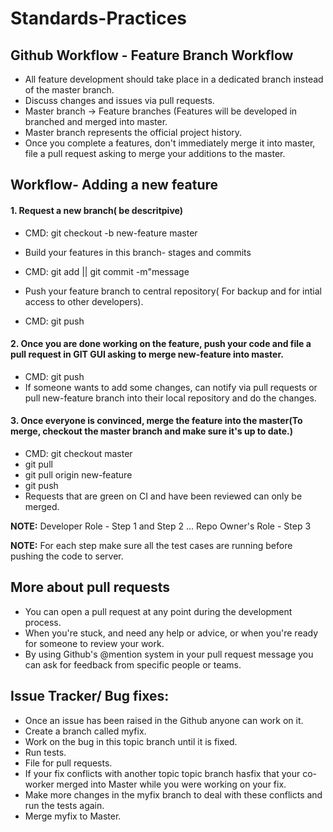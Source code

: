 # Standards-Practices
## Github Workflow - Feature Branch Workflow
* All feature development should take place in a dedicated branch instead of the master branch.
* Discuss changes and issues via pull requests.
* Master branch -> Feature branches (Features will be developed in branched and merged into master.
* Master branch represents the official project history.
* Once you complete a features, don't immediately merge it into master, file a pull request asking to merge your additions to the master.


## Workflow- Adding a new feature
#### 1. Request a new branch( be descritpive)
* CMD: git checkout -b new-feature master

* Build your features in this branch- stages and commits
* CMD: git add <some-file> || git commit -m"message

* Push your feature branch to central repository( For backup and for intial access to other developers).
* CMD: git push

#### 2. Once you are done working on the feature, push your code and file a pull request in GIT GUI asking to merge new-feature into master.
* CMD: git push
* If someone wants to add some changes, can notify via pull requests or pull new-feature branch into their local repository and do the changes.

#### 3. Once everyone is convinced, merge the feature into the master(To merge, checkout the master branch and make sure it's up to date.)
* CMD: git checkout master
* git pull
* git pull origin new-feature
* git push
* Requests that are green on CI and have been reviewed can only be merged.

**NOTE:** Developer Role - Step 1 and Step 2
... Repo Owner's Role - Step 3

**NOTE:** For each step make sure all the test cases are running before pushing the code to server.

## More about pull requests
* You can open a pull request at any point during the development process.
* When you're stuck, and need any help or advice, or when you're ready for someone to review your work.
* By using Github's @mention system in your pull request message you can ask for feedback from specific people or teams.


## Issue Tracker/ Bug fixes:
* Once an issue has been raised in the Github anyone can work on it.
* Create a branch called myfix.
* Work on the bug in this topic branch until it is fixed.
* Run tests.
* File for pull requests.
* If your fix conflicts with another topic topic branch hasfix that your co-worker merged into Master while you were working on your fix.
* Make more changes in the myfix branch to deal with these conflicts and run the tests again.
* Merge myfix to Master.

